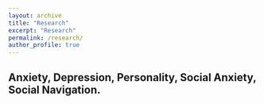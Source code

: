 ```yaml
---
layout: archive
title: "Research"
excerpt: "Research"
permalink: /research/
author_profile: true
---
```


## Anxiety, Depression, Personality, Social Anxiety, Social Navigation.
<p></p>
